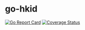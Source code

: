 # go-hkid

[![Go Report Card](https://goreportcard.com/badge/github.com/iLexN/go-hkid)](https://goreportcard.com/report/github.com/iLexN/go-hkid)
[![Coverage Status](https://coveralls.io/repos/github/iLexN/go-hkid/badge.svg?branch=master)](https://coveralls.io/github/iLexN/go-hkid?branch=master)
